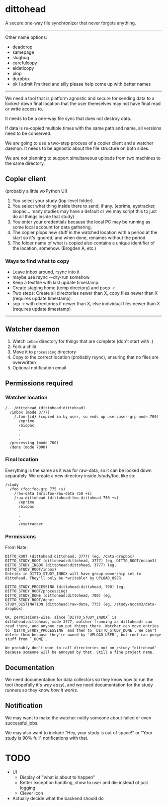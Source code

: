 # dittohead

A secure one-way file synchronizer that never forgets anything.

------------

Other name options:

* deaddrop
* samepage
* slugbug
* carefulcopy
* eideticopy
* plop
* durpbox
* ok I admit I'm tired and silly please help come up with better names

------------

We need a tool that is platform agnostic and secure for sending data to a locked-down final location that the user themselves may not have final read or write access to.

It needs to be a one-way file sync that does not destroy data.

If data is re-copied multiple times with the same path and name, all versions need to be conserved.

We are going to use a two-step process of a copier client and a watcher daemon. It needs to be agnostic about the file structure on both sides.

We are not planning to support simultaneous uploads from two machines to the same directory.


## Copier client

(probably a little wxPython UI)

1. You select your study (top-level folder).
2. You select what thing inside there to send, if any. (eprime, eyetracker, biopac... many studies may have a default or we may script this to just do all things inside that study)
3. You enter your credentials because the local PC may be running as some local account for data gathering.
4. The copier plops new stuff in the watched location with a period at the start so it's ignored, and when done, renames without the period.
5. The folder name of what is copied also contains a unique identifier of the location, somehow. (Brogden A, etc.)

### Ways to find what to copy

- Leave inbox around, rsync into it
- maybe use rsync --dry-run somehow
- Keep a textfile with last update timestamp
- Create staging home (temp directory) and pscp -r
- Two steps: Create all directories newer than X, copy files newer than X (requires update timestamp)
- scp -r with directories if newer than X, else individual files newer than X (requires update timestamp)

------

## Watcher daemon

1. Watch `inbox` directory for things that are complete (don't start with .)
2. Fork a child
3. Move it to `processing` directory
4. Copy to the correct location (probably rsync), ensuring that no files are overwritten
5. Optional notification email

## Permissions required

### Watcher location

    /.../dittohead (dittohead:dittohead)
      /inbox (mode 3777)
        /.foo-{id} (copied in by user, so ends up user:user-grp mode 700)
          /eprime
          /biopac
          .
          .
          .
      /processing (mode 700)
      /done (mode 7000)

### Final location

Everything is the same as it was for raw-data, so it can be locked down separately. We create a new directory inside /study/foo, like so:

    /study
      /foo (foo:foo-grp 775 +s)
        /raw-data (mri:foo-raw-data 750 +s)
        /raw-dittohead (dittohead:foo-dittohead 750 +s)
          /eprime
          /biopac
          .
          .
          .
          /eyetracker


### Permissions

From Nate:

    DITTO_ROOT (dittohead:dittohead, 3777) (eg, /data-dropbox)
    DITTO_STUDY_ROOT (dittohead:dittohead, 3777) (eg, DITTO_ROOT/nccam3)
    DITTO_STUDY_INBOX (dittohead:dittohead, 3777) (eg, DITTO_STUDY_ROOT/inbox)
    Entries in DITTO_STUDY_INBOX will have group ownership set to dittohead. They'll only be *writable* by UPLOAD_USER.

    DITTO_STUDY_PROCESSING (dittohead:dittohead, 700) (eg, DITTO_STUDY_ROOT/processing)
    DITTO_STUDY_DONE (dittohead:dittohead, 700) (eg, DITTO_STUDY_ROOT/done)
    STUDY_DESTINATION (dittohead:raw-data, 775) (eg, /study/nccam3/data-dropbox)

    OK, permissions-wise, since `DITTO_STUDY_INBOX` is dittohead:dittohead, mode 3777, watcher (running as dittohead) can read there, and anyone can put things there. Watcher can move entries to `DITTO_STUDY_PROCESSING` and then to `DITTO_STUDY_DONE`. We can't delete them because they're owned by `UPLOAD_USER`, but root can purge stuff from `_DONE`. 

    We probably don't want to call directories out on /study "dittohead" because someone will be annoyed by that. Still a fine project name.


## Documentation

We need documentation for data collectors so they know how to run the tool (hopefully it's *way easy*), and we need documentation for the study runners so they know *how it works.*

## Notification

We may want to make the watcher notify someone about failed or even successful jobs.

We may also want to include "Hey, your study is out of space!" or "Your study is 90% full" notifications with that.


# TODO


- UI
  - Display of "what is about to happen"
  - Better exception handling, show to user and die instead of just logging
  - Clever icon
- Actually decide what the backend should do

